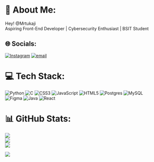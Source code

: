 # 💫 About Me:
Hey! @Mrtukaji<br> Aspiring Front-End Developer | Cybersecurity Enthusiast | BSIT Student


## 🌐 Socials:
[![Instagram](https://img.shields.io/badge/Instagram-%23E4405F.svg?logo=Instagram&logoColor=white)](https://instagram.com/mrtukaji) [![email](https://img.shields.io/badge/Email-D14836?logo=gmail&logoColor=white)](mailto:ardybagnas13@gmail.com) 

# 💻 Tech Stack:
![Python](https://img.shields.io/badge/python-3670A0?style=for-the-badge&logo=python&logoColor=ffdd54) ![C](https://img.shields.io/badge/c-%2300599C.svg?style=for-the-badge&logo=c&logoColor=white) ![CSS3](https://img.shields.io/badge/css3-%231572B6.svg?style=for-the-badge&logo=css3&logoColor=white) ![JavaScript](https://img.shields.io/badge/javascript-%23323330.svg?style=for-the-badge&logo=javascript&logoColor=%23F7DF1E) ![HTML5](https://img.shields.io/badge/html5-%23E34F26.svg?style=for-the-badge&logo=html5&logoColor=white) ![Postgres](https://img.shields.io/badge/postgres-%23316192.svg?style=for-the-badge&logo=postgresql&logoColor=white) ![MySQL](https://img.shields.io/badge/mysql-4479A1.svg?style=for-the-badge&logo=mysql&logoColor=white) ![Figma](https://img.shields.io/badge/figma-%23F24E1E.svg?style=for-the-badge&logo=figma&logoColor=white) ![Java](https://img.shields.io/badge/java-%23ED8B00.svg?style=for-the-badge&logo=openjdk&logoColor=white) ![React](https://img.shields.io/badge/react-%2320232a.svg?style=for-the-badge&logo=react&logoColor=%2361DAFB)
# 📊 GitHub Stats:
![](https://github-readme-stats.vercel.app/api?username=Mrtukaji&theme=dark&hide_border=false&include_all_commits=false&count_private=false)<br/>
![](https://nirzak-streak-stats.vercel.app/?user=Mrtukaji&theme=dark&hide_border=false)<br/>
![](https://github-readme-stats.vercel.app/api/top-langs/?username=Mrtukaji&theme=dark&hide_border=false&include_all_commits=false&count_private=false&layout=compact)

[![](https://visitcount.itsvg.in/api?id=Mrtukaji&icon=0&color=0)](https://visitcount.itsvg.in)

<!-- Proudly created with GPRM ( https://gprm.itsvg.in ) -->
